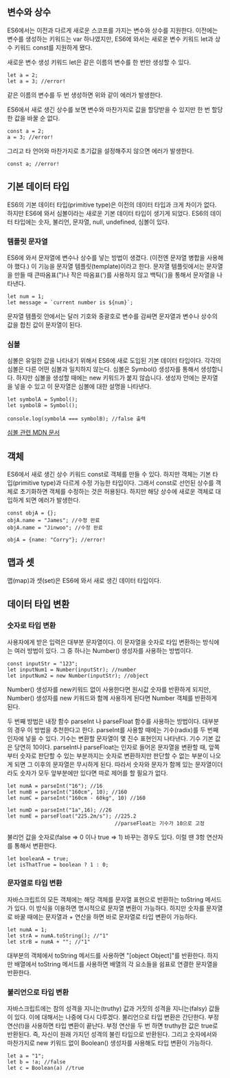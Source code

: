 ## 변수와 상수

ES6에서는 이전과 다르게 새로운 스코프를 가지는 변수와 상수를 지원한다. 이전에는 변수를 생성하는 키워드는 var 하나였지만, ES6에 와서는 새로운 변수 키워드 let과 상수 키워드 const를 지원하게 됐다.

새로운 변수 생성 키워드 let은 같은 이름의 변수를 한 번만 생성할 수 있다.

    let a = 2;
    let a = 3; //error!

같은 이름의 변수를 두 번 생성하면 위와 같이 에러가 발생한다.

ES6에서 새로 생긴 상수를 보면 변수와 마찬가지로 값을 할당받을 수 있지만 한 번 할당한 값을 바꿀 순 없다.

    const a = 2;
    a = 3; //error!

그리고 타 언어와 마찬가지로 초기값을 설정해주지 않으면 에러가 발생한다.

    const a; //error!

## 기본 데이터 타입

ES6의 기본 데이터 타입(primitive type)은 이전의 데이터 타입과 크게 차이가 없다. 하지만 ES6에 와서 심볼이라는 새로운 기본 데이터 타입이 생기게 되었다. ES6의 데이터 타입에는 숫자, 불리언, 문자열, null, undefined, 심볼이 있다.

### 템플릿 문자열

ES6에 와서 문자열에 변수나 상수를 넣는 방법이 생겼다. (이전엔 문자열 병합을 사용해야 했다.) 이 기능을 문자열 템플릿(template)이라고 한다. 문자열 템플릿에서는 문자열을 만들 때 큰따옴표(")나 작은 따옴표(')를 사용하지 않고 백틱(`)을 통해서 문자열을 나타낸다.

```
let num = 1;
let message = `current number is ${num}`;
```

문자열 템플릿 안에서는 달러 기호와 중괄호로 변수를 감싸면 문자열과 변수나 상수의 값을 합친 값이 문자열이 된다.

### 심볼

심볼은 유일한 값을 나타내기 위해서 ES6에 새로 도입된 기본 데이터 타입이다. 각각의 심볼은 다른 어떤 심볼과 일치하지 않는다. 심볼은 Symbol() 생성자를 통해서 생성합니다. 하지만 심볼을 생성할 때에는 new 키워드가 붙지 않습니다. 생성자 안에는 문자열을 넣을 수 있고 이 문자열은 심볼에 대한 설명을 나타낸다.

```
let symbolA = Symbol();
let symbolB = Symbol();

console.log(symbolA === symbolB); //false 출력
```

[심볼 관련 MDN 문서](https://developer.mozilla.org/ko/docs/Web/JavaScript/Reference/Global_Objects/Symbol)

## 객체

ES6에서 새로 생긴 상수 키워드 const로 객체를 만들 수 있다. 하지만 객체는 기본 타입(primitive type)과 다르게 수정 가능한 타입이다. 그래서 const로 선언된 상수를 객체로 초기화하면 객체를 수정하는 것은 허용된다. 하지만 해당 상수에 새로운 객체로 대입하게 되면 에러가 발생한다.

```
const objA = {};
objA.name = "James"; //수정 완료
objA.name = "Jinwoo"; //수정 완료

objA = {name: "Corry"}; //error!
```

## 맵과 셋

맵(map)과 셋(set)은 ES6에 와서 새로 생긴 데이터 타입이다.

## 데이터 타입 변환

### 숫자로 타입 변환

사용자에게 받은 입력은 대부분 문자열이다. 이 문자열을 숫자로 타입 변환하는 방식에는 여러 방법이 있다. 그 중 하나는 Number() 생성자를 사용하는 방법이다.

```
const inputStr = "123";
let inputNum1 = Number(inputStr); //number
let inputNum2 = new Number(inputStr); //object
```

Number() 생성자를 new키워드 없이 사용한다면 원시값 숫자를 반환하게 되지만, Number() 생성자를 new 키워드와 함께 사용하게 된다면 Number 객체를 반환하게 된다.

두 번째 방법은 내장 함수 parseInt 나 parseFloat 함수를 사용하는 방법이다. 대부분의 경우 이 방법을 추천한다고 한다. parseInt를 사용할 때에는 기수(radix)를 두 번째 인자에 넣을 수 있다. 기수는 변환할 문자열이 몇 진수 표현인지 나타낸다. 기수 기본 값은 당연히 10이다. parseInt나 parseFloat는 인자로 들어온 문자열을 변환할 때, 앞쪽 부터 숫자로 판단할 수 있는 부분까지는 숫자로 변환하지만 판단할 수 없는 부분이 나오게 되면 그 이후의 문자열은 무시하게 된다. 따라서 숫자와 문자가 함께 있는 문자열이더라도 숫자가 모두 앞부분에만 있다면 따로 제어를 할 필요가 없다. 

```
let numA = parseInt("16"); //16
let numB = parseInt("160cm", 10); //160
let numC = parseInt("160cm - 60kg", 10) //160

let numD = parseInt("1a",16); //26
let numE = parseFloat("225.2m/s"); //225.2
                                   //parseFloat는 기수가 10으로 고정
```

불리언 값을 숫자로(false => 0 이나 true => 1) 바꾸는 경우도 있다. 이럴 땐 3항 연산자를 통해서 변환한다.

```
let booleanA = true;
let isThatTrue = boolean ? 1 : 0;
```

### 문자열로 타입 변환

자바스크립트의 모든 객체에는 해당 객체를 문자열 표현으로 반환하는 toString 메서드가 있다. 이 방식을 이용하면 명시적으로 문자열 변환이 가능하다. 하지만 숫자를 문자열로 바꿀 때에는 문자열과 + 연산을 하면 바로 문자열로 타입 변환이 가능하다.

```
let numA = 1;
let strA = numA.toString(); //"1"
let strB = numA + ""; //"1"
```

대부분의 객체에서 toString 메서드를 사용하면 "[object Object]"를 반환한다. 하지만 배열에서 toString 메서드를 사용하면 배열의 각 요소들을 쉼표로 연결한 문자열을 반환한다.

### 불리언으로 타입 변환

자바스크립트에는 참의 성격을 지니는(truthy) 값과 거짓의 성격을 지니는(falsy) 값들이 있다. 이에 대해서는 나중에 다시 다루겠다. 불리언으로 타입 변환은 간단한다. 부정 연산(!)을 사용하면 타입 변환이 끝난다. 부정 연산을 두 번 하면 truthy한 값은 true로 반환된다. 즉, 자신이 원래 가지던 성격의 불린 타입으로 반환된다. 그리고 숫자에서와 마찬가지로 new 키워드 없이 Boolean() 생성자를 사용해도 타입 변환이 가능하다.

```
let a = "1";
let b = !a; //false
let c = Boolean(a) //true
```